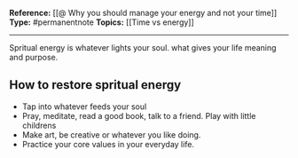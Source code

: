 
**Reference:** [[@ Why you should manage your energy and not your time]]
**Type:** #permanentnote 
**Topics:** [[Time vs energy]]

----
Spritual energy is whatever lights your soul. what gives your life meaning and purpose. 


## How to restore spritual energy
- Tap into whatever feeds your soul
- Pray, meditate, read a good book, talk to a friend. Play with little childrens
- Make art, be creative or whatever you like doing.
- Practice your core values in your everyday life.


